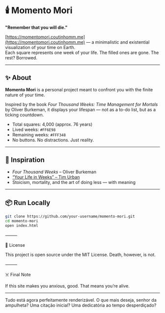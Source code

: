# 🕯️ Momento Mori

**"Remember that you will die."**

[https://momentomori.coutinhomm.me](https://momentomori.coutinhomm.me) — a minimalistic and existential visualization of your time on Earth.  
Each square represents one week of your life. The filled ones are gone. The rest? Borrowed.

---

## ✨ About

**Momento Mori** is a personal project meant to confront you with the finite nature of your time.

Inspired by the book *Four Thousand Weeks: Time Management for Mortals* by Oliver Burkeman, it displays your lifespan — not as a to-do list, but as a ticking countdown.

- Total squares: 4,000 (approx. 76 years)  
- Lived weeks: `#FF6E98`  
- Remaining weeks: `#FFF348`  
- No buttons. No distractions. Just reality.

---

## 🧠 Inspiration

- *Four Thousand Weeks* – Oliver Burkeman  
- [“Your Life in Weeks” – Tim Urban](https://waitbutwhy.com/2014/05/life-weeks.html)  
- Stoicism, mortality, and the art of doing less — with meaning

---

## 📦 Run Locally

```bash
git clone https://github.com/your-username/momento-mori.git
cd momento-mori
open index.html
```

⸻

📜 License

This project is open source under the MIT License.
Death, however, is not.

⸻

☠️ Final Note

If this site makes you anxious, good.
That means you’re alive.

---

Tudo está agora perfeitamente renderizável. O que mais deseja, senhor da ampulheta? Uma citação inicial? Uma dedicatória ao tempo desperdiçado?
